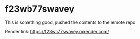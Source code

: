 # f23wb77swavey

This is something good, pushed the contents to the remote repo

Render link: https://f23wb77swavey.onrender.com/
